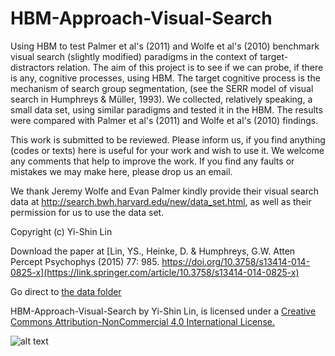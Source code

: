 HBM-Approach-Visual-Search
==========================

Using HBM to test Palmer et al's (2011) and Wolfe et al's (2010) benchmark visual search (slightly modified) paradigms in the context of target-distractors relation. The aim of this project is to see if we can probe, if there is any, cognitive processes, using HBM. The target cognitive process is the mechanism of search group segmentation, (see the SERR model of visual search in Humphreys & Müller, 1993).  We collected, relatively speaking, a small data set, using similar paradigms  and tested it in the HBM. The results were compared with Palmer et al's (2011) and Wolfe et al's (2010) findings. 

This work is submitted to be reviewed. Please inform us, if you find anything (codes or texts) here is useful for your work and wish to use it. We welcome any comments that help to improve the work. If you find any faults or mistakes we may make here, please drop us an email. 

We thank Jeremy Wolfe and Evan Palmer kindly provide their visual search data at 
http://search.bwh.harvard.edu/new/data_set.html, as well as their permission for us to use the data set. 

Copyright (c) Yi-Shin Lin

Download the paper at [Lin, YS., Heinke, D. & Humphreys, G.W. Atten Percept Psychophys (2015) 77: 985. https://doi.org/10.3758/s13414-014-0825-x](https://link.springer.com/article/10.3758/s13414-014-0825-x)

Go direct to [the data folder](https://github.com/yxlin/HBM-Approach-Visual-Search/tree/master/data)


HBM-Approach-Visual-Search by Yi-Shin Lin, is licensed under a 
[Creative Commons Attribution-NonCommercial 4.0 International License.](http://creativecommons.org/licenses/by-nc/4.0/)

![alt text](http://i.creativecommons.org/l/by-nc/4.0/88x31.png)







